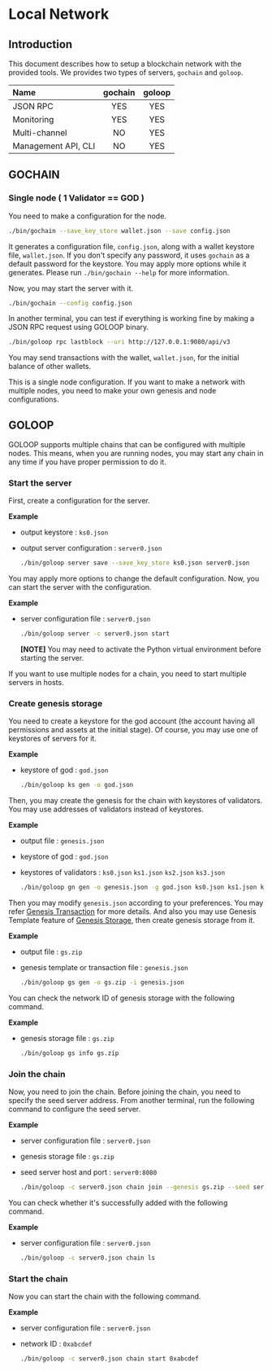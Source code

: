 # Local Network

## Introduction

This document describes how to setup a blockchain network with the provided tools. We provides two types of servers, `gochain` and `goloop`.

| Name | gochain | goloop |
| :--- | :---: | :---: |
| JSON RPC | YES | YES |
| Monitoring | YES | YES |
| Multi-channel | NO | YES |
| Management API, CLI | NO | YES |

## GOCHAIN

### Single node \( 1 Validator == GOD \)

You need to make a configuration for the node.

```bash
./bin/gochain --save_key_store wallet.json --save config.json
```

It generates a configuration file, `config.json`, along with a wallet keystore file, `wallet.json`. If you don't specify any password, it uses `gochain` as a default password for the keystore. You may apply more options while it generates. Please run `./bin/gochain --help` for more information.

Now, you may start the server with it.

```bash
./bin/gochain --config config.json
```

In another terminal, you can test if everything is working fine by making a JSON RPC request using GOLOOP binary.

```bash
./bin/goloop rpc lastblock --uri http://127.0.0.1:9080/api/v3
```

You may send transactions with the wallet, `wallet.json`, for the initial balance of other wallets.

This is a single node configuration. If you want to make a network with multiple nodes, you need to make your own genesis and node configurations.

## GOLOOP

GOLOOP supports multiple chains that can be configured with multiple nodes. This means, when you are running nodes, you may start any chain in any time if you have proper permission to do it.

### Start the server

First, create a configuration for the server.

**Example**

* output keystore : `ks0.json`
* output server configuration : `server0.json`

  ```bash
  ./bin/goloop server save --save_key_store ks0.json server0.json
  ```

You may apply more options to change the default configuration. Now, you can start the server with the configuration.

**Example**

* server configuration file : `server0.json`

  ```bash
  ./bin/goloop server -c server0.json start
  ```

  **\[NOTE\]** You may need to activate the Python virtual environment before starting the server.

If you want to use multiple nodes for a chain, you need to start multiple servers in hosts.

### Create genesis storage

You need to create a keystore for the god account \(the account having all permissions and assets at the initial stage\). Of course, you may use one of keystores of servers for it.

**Example**

* keystore of god : `god.json`

  ```bash
  ./bin/goloop ks gen -o god.json
  ```

Then, you may create the genesis for the chain with keystores of validators. You may use addresses of validators instead of keystores.

**Example**

* output file : `genesis.json`
* keystore of god : `god.json`
* keystores of validators : `ks0.json` `ks1.json` `ks2.json` `ks3.json`

  ```bash
  ./bin/goloop gn gen -o genesis.json -g god.json ks0.json ks1.json ks2.json ks3.json
  ```

Then you may modify `genesis.json` according to your preferences. You may refer [Genesis Transaction](https://github.com/icon-project/devportal/tree/a7095cf61946ca1ea319d0e284591381e71ebb9f/icon-2.0/goloop/get-started/icon-2.0/goloop/genesis/genesis_tx.md) for more details. And also you may use Genesis Template feature of [Genesis Storage](https://github.com/icon-project/devportal/tree/a7095cf61946ca1ea319d0e284591381e71ebb9f/icon-2.0/goloop/get-started/icon-2.0/goloop/get-started/genesis_storage.md), then create genesis storage from it.

**Example**

* output file : `gs.zip`
* genesis template or transaction file : `genesis.json`

  ```bash
  ./bin/goloop gs gen -o gs.zip -i genesis.json
  ```

You can check the network ID of genesis storage with the following command.

**Example**

* genesis storage file : `gs.zip`

  ```bash
  ./bin/goloop gs info gs.zip
  ```

### Join the chain

Now, you need to join the chain. Before joining the chain, you need to specify the seed server address. From another terminal, run the following command to configure the seed server.

**Example**

* server configuration file : `server0.json`
* genesis storage file : `gs.zip`
* seed server host and port : `server0:8080`

  ```bash
  ./bin/goloop -c server0.json chain join --genesis gs.zip --seed server0:8080
  ```

You can check whether it's successfully added with the following command.

**Example**

* server configuration file : `server0.json`

  ```bash
  ./bin/goloop -c server0.json chain ls
  ```

### Start the chain

Now you can start the chain with the following command.

**Example**

* server configuration file : `server0.json`
* network ID : `0xabcdef`

  ```bash
  ./bin/goloop -c server0.json chain start 0xabcdef
  ```

